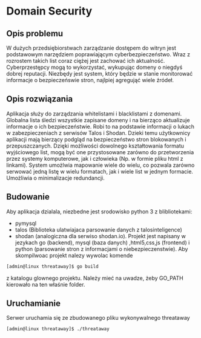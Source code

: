 # Domain Security

## Opis problemu
W dużych przedsiębiorstwach zarządzanie dostępem do witryn jest podstawowym narzędziem poprawiającym cyberbezpieczeństwo. Wraz z rozrostem takich list coraz ciężej jest zachować ich aktualność. Cyberprzestępcy mogą to wykorzystać, wykupując domeny o niegdyś dobrej reputacji. Niezbędy jest system, który będzie w stanie monitorować informacje o bezpieczeńswie stron, najlpiej agregująć wiele źródeł.

## Opis rozwiązania
Aplikacja służy do zarządzania whitelistami i blacklistami z domenami. Globalna lista śledzi wszystkie zapisane domeny i na bierząco aktualizuje informacje o ich bezpieczeństwie. Robi to na podstawie informacji o lukach w zabezpieczeniach z serwisów Talos i Shodan. Dzieki temu użytkownicy aplikacji mają bierzący podgląd na bezpieczeństwo stron blokowanych i przepuszczanych. Dzięki możliwości dowolnego kształtowania formatu wyjściowego list, mogą być one przystosowane zarówno do przetworzenia przez systemy komputerowe, jak i człowieka (Np. w formie pliku html z linkami). System umożlwia mapowanie wiele do wielu, co pozwala zarówno serwować jedną listę w wielu formatach, jak i wiele list w jednym formacie. Umożliwia o minimalizacje redundancji.

## Budowanie
Aby aplikacja dzialala, niezbedne jest srodowisko python 3 z blibliotekami:
- pymysql
- talos (Biblioteka ulatwiajaca parsowanie danych z talosinteligence) 
- shodan (analogiczna dla serwiso shodan.io).
Projekt jest napisany w jezykach go (backend), mysql (baza danych) ,html5,css,js (frontend) i python (parsowanie stron z informacjami o niebezpieczenstwie). 
Aby skompilwoac projekt nalezy wywolac komende 
```bash
[admin@linux threataway]$ go build
```
z katalogu glownego projektu. Należy mieć na uwadze, żeby GO_PATH kierowało na ten właśnie folder. 

## Uruchamianie
Serwer uruchamia się ze zbudowanego pliku wykonywalnego threataway
```bash
[admin@linux threataway]$ ./threataway
```
